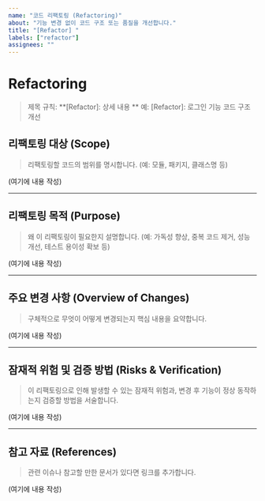 ```yaml
---
name: "코드 리팩토링 (Refactoring)"
about: "기능 변경 없이 코드 구조 또는 품질을 개선합니다."
title: "[Refactor] "
labels: ["refactor"]
assignees: ""
---
```


# Refactoring
> 제목 규칙: **[Refactor]: 상세 내용 ** 예: [Refactor]: 로그인 기능 코드 구조 개선

## 리팩토링 대상 (Scope)
> 리팩토링할 코드의 범위를 명시합니다. (예: 모듈, 패키지, 클래스명 등)

(여기에 내용 작성)

---

## 리팩토링 목적 (Purpose)
> 왜 이 리팩토링이 필요한지 설명합니다. (예: 가독성 향상, 중복 코드 제거, 성능 개선, 테스트 용이성 확보 등)

(여기에 내용 작성)

---

## 주요 변경 사항 (Overview of Changes)
> 구체적으로 무엇이 어떻게 변경되는지 핵심 내용을 요약합니다.

(여기에 내용 작성)

---

## 잠재적 위험 및 검증 방법 (Risks & Verification)
> 이 리팩토링으로 인해 발생할 수 있는 잠재적 위험과, 변경 후 기능이 정상 동작하는지 검증할 방법을 서술합니다.

(여기에 내용 작성)

---

## 참고 자료 (References)
> 관련 이슈나 참고할 만한 문서가 있다면 링크를 추가합니다.

(여기에 내용 작성)

